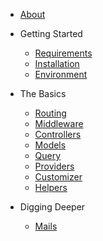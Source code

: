 * [About](/)

* Getting Started
    * [Requirements](getting-started/requirements.md)
    * [Installation](getting-started/installation.md)
    * [Environment](getting-started/env.md)

* The Basics
    * [Routing](basics/routing.md)
    * [Middleware](basics/middleware.md)
    * [Controllers](basics/controllers.md)
    * [Models](basics/models.md)
    * [Query](basics/query.md)
    * [Providers](basics/providers.md)
    * [Customizer](basics/customizer.md)
    * [Helpers](basics/helpers.md)

* Digging Deeper
  * [Mails](advanced/mails.md)